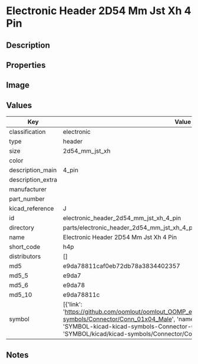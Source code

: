# Electronic Header 2D54 Mm Jst Xh 4 Pin

## Description

## Properties


## Image


## Values

| Key | Value |
| --- | --- |
| classification | electronic |
| type | header |
| size | 2d54_mm_jst_xh |
| color |  |
| description_main | 4_pin |
| description_extra |  |
| manufacturer |  |
| part_number |  |
| kicad_reference | J |
| id | electronic_header_2d54_mm_jst_xh_4_pin |
| directory | parts/electronic_header_2d54_mm_jst_xh_4_pin |
| name | Electronic Header 2D54 Mm Jst Xh 4 Pin |
| short_code | h4p |
| distributors | [] |
| md5 | e9da78811caf0eb72db78a3834402357 |
| md5_5 | e9da7 |
| md5_6 | e9da78 |
| md5_10 | e9da78811c |
| symbol | [{'link': 'https://github.com/oomlout/oomlout_OOMP_eda_V2/tree/main/SYMBOL/kicad/kicad-symbols/Connector/Conn_01x04_Male', 'name': 'Connector : Conn_01x04_Male', 'id': 'SYMBOL-kicad-kicad-symbols-Connector-Conn_01x04_Male', 'directory': 'SYMBOL/kicad/kicad-symbols/Connector/Conn_01x04_Male/'}] |

## Notes

